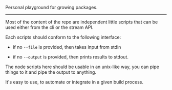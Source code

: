 
Personal playground for growing packages.

---

Most of the content of the repo are independent little scripts that can
be used either from the cli or the stream API.

Each scripts should conform to the following interface:

* if no `--file` is provided, then takes input from stdin

* if no `--output` is provided, then prints results to stdout.

The node scripts here should be usable in an unix-like way, you can pipe
things to it and pipe the output to anything.

It's easy to use, to automate or integrate in a given build process.


